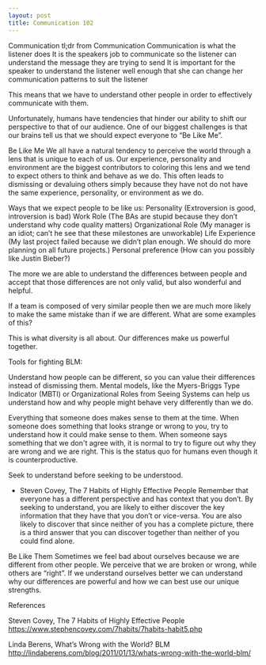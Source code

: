 ```yaml
---
layout: post
title: Communication 102
---
```


Communication
tl;dr from Communication
Communication is what the listener does
It is the speakers job to communicate so the listener can understand the message they are trying to send
It is important for the speaker to understand the listener well enough that she can change her communication patterns to suit the listener

This means that we have to understand other people in order to effectively communicate with them.

Unfortunately, humans have tendencies that hinder our ability to shift our perspective to that of our audience. One of our biggest challenges is that our brains tell us that we should expect everyone to “Be Like Me”.

Be Like Me
We all have a natural tendency to perceive the world through a lens that is unique to each of us. Our experience, personality and environment are the biggest contributors to
coloring this lens and we tend to expect others to think and behave as we do. This often leads to dismissing or devaluing others simply because they have not do not have the same experience, personality, or environment as we do.


Ways that we expect people to be like us:
Personality (Extroversion is good, introversion is bad)
Work Role (The BAs are stupid because they don’t understand why code quality matters)
Organizational Role (My manager is an idiot; can’t he see that these milestones are unworkable)
Life Experience (My last project failed because we didn’t plan enough. We should do more planning on all future projects.)
Personal preference (How can you possibly like Justin Bieber?)


The more we are able to understand the differences between people and accept that those differences are not only valid, but also wonderful and helpful.

If a team is composed of very similar people then we are much more likely to make the same mistake than if we are different. What are some examples of this?

This is what diversity is all about. Our differences make us powerful together.


Tools for fighting BLM:

Understand how people can be different, so you can value their differences instead of dismissing them.
Mental models, like the Myers-Briggs Type Indicator (MBTI) or Organizational Roles
from Seeing Systems can help us understand how and why people might behave very differently than we do.

Everything that someone does makes sense to them at the time. 
When someone does something that looks strange or wrong to you, try to understand how it could make sense to them.
When someone says something that we don't agree with, it is normal to try to figure out
why they are wrong and we are right. This is the status quo for humans even though it is
counterproductive.

Seek to understand before seeking to be understood.
- Steven Covey, The 7 Habits of Highly Effective People
Remember that everyone has a different perspective and has context that you don’t. By seeking to understand, you are likely to either discover the key information that they have that you don’t or vice-versa. You are also likely to discover that since neither of you has a complete picture, there is a third answer that you can discover together than neither of you could find alone.


Be Like Them
Sometimes we feel bad about ourselves because we are different from other people. We perceive that we are broken or wrong, while others are “right”. If we understand ourselves better we can understand why our differences are powerful and how we can best use our unique strengths.


References

Steven Covey, The 7 Habits of Highly Effective People
https://www.stephencovey.com/7habits/7habits-habit5.php

Linda Berens, What’s Wrong with the World? BLM
http://lindaberens.com/blog/2011/01/13/whats-wrong-with-the-world-blm/
